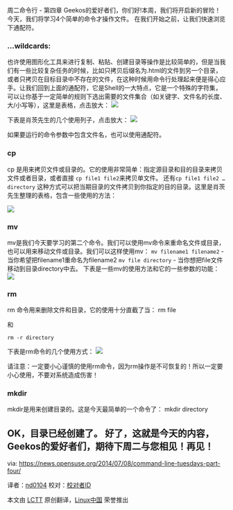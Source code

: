 周二命令行 - 第四章
Geekos的爱好者们，你们好!本周，我们将开启新的冒险！
今天，我们将学习4个简单的命令才操作文件。
在我们开始之前，让我们快速浏览下通配符。
### …wildcards: ###


也许使用图形化工具来进行复制、粘贴、创建目录等操作是比较简单的，但是当我们有一些比较复杂任务的时候，比如只拷贝后缀名为.html的文件到另一个目录，或者只拷贝在目标目录中不存在的文件，在这种时候用命令行处理起来便是得心应手。让我们回到上面的通配符，它是Shell的一大特点，它是一个特殊的字符集，可以让你基于一定简单的规则下选出需要的文件集合（如关键字、文件名的长度、大/小写等），这里是表格，点击放大：
![](https://news.opensuse.org/wp-content/uploads/2014/07/Screenshot-08.-07.-2014-125946.png)
 
下表是肖茨先生的几个使用列子，点击放大：
![](https://news.opensuse.org/wp-content/uploads/2014/07/Screenshot-08.-07.-2014-125959.png)

如果要运行的命令参数中包含文件名，也可以使用通配符。
### cp ###

cp 是用来拷贝文件或目录的。它的使用非常简单：指定源目录和目的目录来拷贝文件或者目录，或者直接 `cp file1 file2`来拷贝单文件。
还有`cp file1 file2 … directory` 这种方式可以把当期目录的文件拷贝到你指定的目的目录。这里是肖茨先生整理的表格，包含一些使用的方法：

![](https://news.opensuse.org/wp-content/uploads/2014/07/Screenshot-08.-07.-2014-134248.png)

### mv ###

mv是我们今天要学习的第二个命令。我们可以使用mv命令来重命名文件或目录，也可以用来移动文件或目录。我们可以这样使用mv：
`mv filename1 filename2` - 当你希望把filename1重命名为filename2
`mv file directory` - 当你想把file文件移动到目录directory中去。
下表是一些mv的使用方法和它的一些参数的功能：
![](https://news.opensuse.org/wp-content/uploads/2014/07/Screenshot-08.-07.-2014-133515.png)

### rm ###

rm 命令用来删除文件和目录，它的使用十分直截了当：
    rm file

和

    rm -r directory

下表是rm命令的几个使用方式：
![](https://news.opensuse.org/wp-content/uploads/2014/07/Screenshot-08.-07.-2014-133529.png)

请注意：一定要小心谨慎的使用rm命令，因为rm操作是不可恢复的！所以一定要小心使用，不要对系统造成伤害！
### mkdir ###

mkdir是用来创建目录的。这是今天最简单的一个命令了：
    mkdir directory

OK，目录已经创建了。
好了，这就是今天的内容，Geekos的爱好者们，期待下周二与您相见！再见！
--------------------------------------------------------------------------------

via: https://news.opensuse.org/2014/07/08/command-line-tuesdays-part-four/

译者：[nd0104](https://github.com/nd0104) 校对：[校对者ID](https://github.com/校对者ID)

本文由 [LCTT](https://github.com/LCTT/TranslateProject) 原创翻译，[Linux中国](http://linux.cn/) 荣誉推出